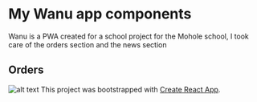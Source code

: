 # My Wanu app components
Wanu is a PWA created for a school project for the Mohole school, I took care of the orders section and the news section
## Orders

![alt text](https://github.com/DavidPareti/Orders_Wanu-app/blob/master/src/img/Orders2.png "logo")
This project was bootstrapped with [Create React App](https://github.com/facebook/create-react-app).
